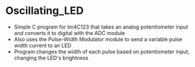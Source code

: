 # Oscillating_LED

 - Simple C program for tm4C123 that takes an analog potentiometer input and converts it to digital with the ADC module
 - Also uses the Pulse-Width Modulator module to send a variable pulse width current to an LED
 - Program changes the width of each pulse based on potentiometer input, changing the LED's brightness
